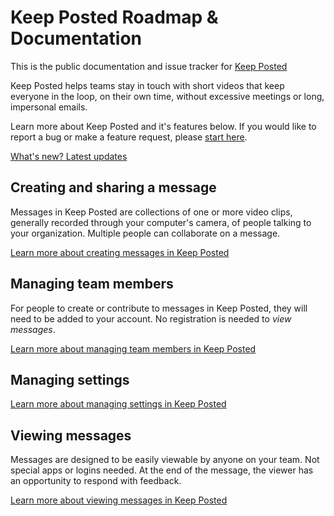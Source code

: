 # Keep Posted Roadmap & Documentation
This is the public documentation and issue tracker for [Keep Posted](https://www.keepposted.io)


Keep Posted helps teams stay in touch with short videos that keep everyone in the loop, on their own time, without excessive meetings or long, impersonal emails. 

Learn more about Keep Posted and it's features below. If you would like to report a bug or make a feature request, please [start here](https://github.com/robby1066/keepposted-help/issues/new/choose).

[What's new? Latest updates](https://github.com/robby1066/keepposted-help/wiki/What's-new%3F)

## Creating and sharing a message
Messages in Keep Posted are collections of one or more video clips, generally recorded through your computer's camera, of people talking to your organization. Multiple people can collaborate on a message.

[Learn more about creating messages in Keep Posted](https://github.com/robby1066/keepposted-help/wiki/Creating-a-message)

## Managing team members
For people to create or contribute to messages in Keep Posted, they will need to be added to your account. No registration is needed to _view messages_. 

[Learn more about managing team members in Keep Posted](https://github.com/robby1066/keepposted-help/wiki/Managing-team-members)

## Managing settings

[Learn more about managing settings in Keep Posted](https://github.com/robby1066/keepposted-help/wiki/Managing-your-settings)

## Viewing messages
Messages are designed to be easily viewable by anyone on your team. Not special apps or logins needed. At the end of the message, the viewer has an opportunity to respond with feedback.

[Learn more about viewing messages in Keep Posted](https://github.com/robby1066/keepposted-help/wiki/Viewing-a-message)
